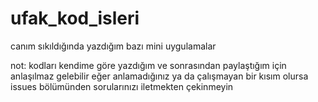 # ufak_kod_isleri
canım sıkıldığında yazdığım bazı mini uygulamalar

not: kodları kendime göre yazdığım ve sonrasından paylaştığım için anlaşılmaz gelebilir
eğer anlamadığınız ya da çalışmayan bir kısım olursa issues bölümünden sorularınızı iletmekten çekinmeyin 
